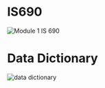 # IS690
![Module 1 IS 690](https://user-images.githubusercontent.com/55039024/84322433-f7b13b00-ab42-11ea-931a-d6aed4bf483c.png)

# Data Dictionary
![data dictionary](https://user-images.githubusercontent.com/55039024/84330449-6d260700-ab55-11ea-9886-69d79e441f0f.png)
